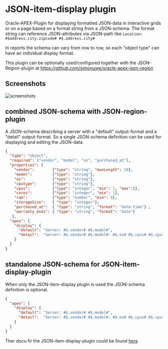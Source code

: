 # JSON-item-display plugin

Oracle-APEX-Plugin for displaying formatted JSON-data in interactive grids or on a page based on a format string from a JSON-schema.
The format string can reference JSON-attributes via JSON-path like
 ```Location: #$address.city.zipcode# #$.address.city#```

In reports the schema can vary from row to row, so each "object type" can have an individual display format.

This plugin can be optionally used/configured together with the JSON-Region-plugin at https://github.com/simonuwe/oracle-apex-json-region

## Screenshots
![screenshots](docu/demo.png)


## combined JSON-schema with JSON-region-plugin

A JSON-schema describing a server with a "default" output-format and a "detail" output-format. So a single JSON-schema definition can be used for displaying and editing the JSON-data.

```json
{
  "type": "object",
  "required": ["vendor", "model", "os", "purchased_at"],
  "properties": {
    "vendor":        {"type": "string", "maxLength": 20},
    "model":         {"type": "string"},
    "os":            {"type": "string"},
    "cputype":       {"type": "string"},
    "cpus":          {"type": "integer", "min": 1, "max":8},
    "cores":         {"type": "integer", "min": 1},
    "ram":           {"type": "number", "min": 0},
    "storageSize":   { "type": "integer"},
    "purchased_at":  { "type": "string", "format": "date-time"} ,
    "warranty_ends": { "type": "string", "format": "date"} 
   },
  "apex": {
    "display": {
      "default": "Server: #$.vendor# #$.model#",
      "detail":  "Server: #$.vendor# #$.model#: #$.os# #$.cpus# #$.cputype#"
    }
  }
}
```

## standalone JSON-schema for JSON-item-display-plugin

When only the JSON-item-display plugin is used the JSON-schema definition  is optional.

```json
{
  "apex": {
    "display": {
      "default": "Server: #$.vendor# #$.model#",
      "detail":  "Server: #$.vendor# #$.model#: #$.os# #$.cpus# #$.cputype#"
    }
  }
}
```

Ther docu fir the JSON-item-display-plugin could be found [here](docu/docu.md)
